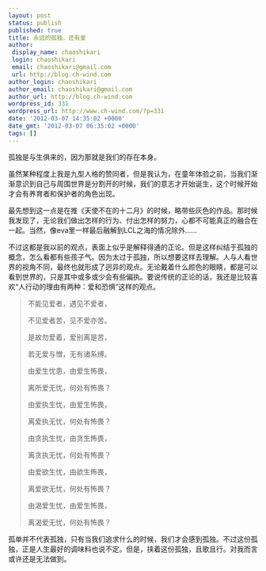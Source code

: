 ```yaml
---
layout: post
status: publish
published: true
title: 永远的孤独，还有爱
author:
 display_name: chaoshikari
 login: chaoshikari
 email: chaoshikari@gmail.com
 url: http://blog.ch-wind.com
author_login: chaoshikari
author_email: chaoshikari@gmail.com
author_url: http://blog.ch-wind.com
wordpress_id: 331
wordpress_url: http://www.ch-wind.com/?p=331
date: '2012-03-07 14:35:02 +0000'
date_gmt: '2012-03-07 06:35:02 +0000'
tags: []
---
```

孤独是与生俱来的，因为那就是我们的存在本身。


虽然某种程度上我是九型人格的赞同者，但是我认为，在童年体验之前，当我们渐渐意识到自己与周围世界是分割开的时候，我们的意志才开始诞生，这个时候开始才会有养育者和保护者的角色出现。


最先想到这一点是在推《天使不在的十二月》的时候，略带些灰色的作品。那时候我发现了，无论我们做出怎样的行为、付出怎样的努力，心都不可能真正的融合在一起。当然，像eva里一样最后融解到LCL之海的情况除外……


不过这都是我以前的观点，表面上似乎是解释得通的正论。但是这样纠结于孤独的概念，怎么看都有些孩子气。因为太过于孤独，所以想要这样去理解。人与人看世界的视角不同，最终也就形成了迥异的观点。无论戴着什么颜色的眼睛，都是可以看到世界的，只是其中或多或少会有些偏执。要说传统的正论的话，我还是比较喜欢“人行动的理由有两种：爱和恐惧”这样的观点。



> 
> 不能见爱者，遇见不爱者，
> 
> 
> 不见爱者苦，见不爱亦苦。
> 
> 
> 是故勿爱着，爱别离是苦，
> 
> 
> 若无爱与憎，无有诸系缚。
> 
> 
> 由爱生忧患，由爱生怖畏，
> 
> 
> 离所爱无忧，何处有怖畏？
> 
> 
> 由爱执生忧，由爱生怖畏，
> 
> 
> 离爱执无忧，何处有怖畏？
> 
> 
> 由贪执生忧，由贪生怖畏，
> 
> 
> 离贪执无忧，何处有怖畏？
> 
> 
> 由爱欲生忧，由欲生怖畏，
> 
> 
> 离爱欲无忧，何处有怖畏？
> 
> 
> 由渴爱生忧，由爱生怖畏，
> 
> 
> 离渴爱无忧，何处有怖畏？
> 
> 
> 


孤单并不代表孤独，只有当我们追求什么的时候，我们才会感到孤独。不过这份孤独，正是人生最好的调味料也说不定。但是，挟着这份孤独，且歌且行。对我而言或许还是无法做到。


